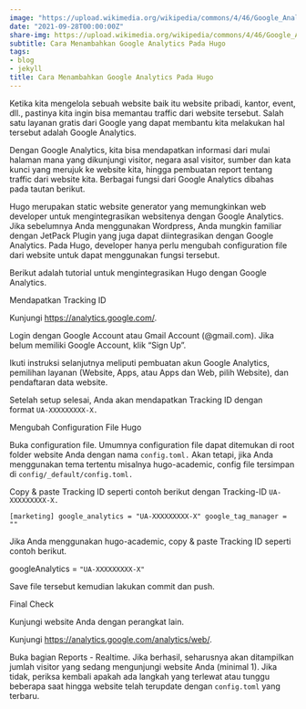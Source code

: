 ```yaml
---
image: "https://upload.wikimedia.org/wikipedia/commons/4/46/Google_Analytics_Logo_2015.png"
date: "2021-09-28T00:00:00Z"
share-img: https://upload.wikimedia.org/wikipedia/commons/4/46/Google_Analytics_Logo_2015.png
subtitle: Cara Menambahkan Google Analytics Pada Hugo
tags:
- blog
- jekyll
title: Cara Menambahkan Google Analytics Pada Hugo
---
```



Ketika kita mengelola sebuah website baik itu website pribadi, kantor, event, dll., pastinya kita ingin bisa memantau traffic dari website tersebut. Salah satu layanan gratis dari Google yang dapat membantu kita melakukan hal tersebut adalah Google Analytics.

Dengan Google Analytics, kita bisa mendapatkan informasi dari mulai halaman mana yang dikunjungi visitor, negara asal visitor, sumber dan kata kunci yang merujuk ke website kita, hingga pembuatan report tentang traffic dari website kita. Berbagai fungsi dari Google Analytics dibahas pada tautan berikut.

Hugo merupakan static website generator yang memungkinkan web developer untuk mengintegrasikan websitenya dengan Google Analytics. Jika sebelumnya Anda menggunakan Wordpress, Anda mungkin familiar dengan JetPack Plugin yang juga dapat diintegrasikan dengan Google Analytics. Pada Hugo, developer hanya perlu mengubah configuration file dari website untuk dapat menggunakan fungsi tersebut.

Berikut adalah tutorial untuk mengintegrasikan Hugo dengan Google Analytics.

Mendapatkan Tracking ID

Kunjungi https://analytics.google.com/.

Login dengan Google Account atau Gmail Account (@gmail.com). Jika belum memiliki Google Account, klik “Sign Up”.

Ikuti instruksi selanjutnya meliputi pembuatan akun Google Analytics, pemilihan layanan (Website, Apps, atau Apps dan Web, pilih Website), dan pendaftaran data website.

Setelah setup selesai, Anda akan mendapatkan Tracking ID dengan format ```UA-XXXXXXXXX-X.```

Mengubah Configuration File Hugo

Buka configuration file. Umumnya configuration file dapat ditemukan di root folder website Anda dengan nama ```config.toml.``` Akan tetapi, jika Anda menggunakan tema tertentu misalnya hugo-academic, config file tersimpan di ```config/_default/config.toml.```

Copy & paste Tracking ID seperti contoh berikut dengan Tracking-ID ```UA-XXXXXXXXX-X.```

```shell
[marketing] google_analytics = "UA-XXXXXXXXX-X" google_tag_manager = "" 
```

Jika Anda menggunakan hugo-academic, copy & paste Tracking ID seperti contoh berikut.

googleAnalytics = ```"UA-XXXXXXXXX-X"``` 

Save file tersebut kemudian lakukan commit dan push.

Final Check

Kunjungi website Anda dengan perangkat lain.

Kunjungi https://analytics.google.com/analytics/web/.

Buka bagian Reports - Realtime. Jika berhasil, seharusnya akan ditampilkan jumlah visitor yang sedang mengunjungi website Anda (minimal 1). Jika tidak, periksa kembali apakah ada langkah yang terlewat atau tunggu beberapa saat hingga website telah terupdate dengan ```config.toml``` yang terbaru.


